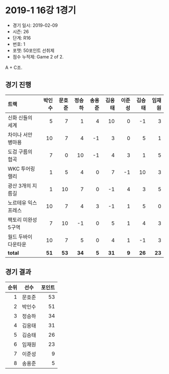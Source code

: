 # 2019-1 16강 1경기

- 경기 일시: 2019-02-09
- 시즌: 26
- 단계: R16
- 번호: 1
- 포맷: 50포인트 선취제
- 점수 누적제: Game 2 of 2.



A + C조.

## 경기 진행

| 트랙 | 박인수 | 문호준 | 정승하 | 송용준 | 김응태 | 이준성 | 김승태 | 임재원 |
|:---|---:|---:|---:|---:|---:|---:|---:|---:|
| 신화 신들의 세계 | 5 | 7 | 1 | 4 | 10 | 0 | -1 | 3 |
| 차이나 서안 병마용 | 10 | 7 | 4 | -1 | 3 | 0 | 5 | 1 |
| 도검 구름의 협곡 | 7 | 0 | 10 | -1 | 4 | 3 | 1 | 5 |
| WKC 투어링 랠리 | 1 | 5 | 4 | 0 | 7 | -1 | 10 | 3 |
| 광산 3개의 지름길 | 1 | 10 | 7 | 0 | -1 | 4 | 3 | 5 |
| 노르테유 익스프레스 | 10 | 7 | 4 | 3 | -1 | 1 | 5 | 0 |
| 팩토리 미완성 5구역 | 7 | 10 | -1 | 0 | 5 | 1 | 4 | 3 |
| 월드 두바이 다운타운 | 10 | 7 | 5 | 0 | 4 | 1 | -1 | 3 |
| __total__ | __51__ | __53__ | __34__ | __5__ | __31__ | __9__ | __26__ | __23__ |




## 경기 결과

| 순위 | 선수 | 포인트 |
|---:|:---:|---:|
| 1 | 문호준 | 53 |
| 2 | 박인수 | 51 |
| 3 | 정승하 | 34 |
| 4 | 김응태 | 31 |
| 5 | 김승태 | 26 |
| 6 | 임재원 | 23 |
| 7 | 이준성 | 9 |
| 8 | 송용준 | 5 |


